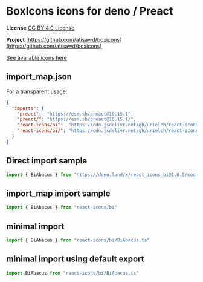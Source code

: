 # BoxIcons icons for deno / Preact

**License** [CC BY 4.0 License](https://github.com/atisawd/boxicons/blob/master/LICENSE)

**Project** [https://github.com/atisawd/boxicons](https://github.com/atisawd/boxicons)

[See available icons here](https://react-icons.github.io/react-icons/icons?name=bi)

## import_map.json

For a transparent usage:

```json
{
  "imports": {
    "preact":  "https://esm.sh/preact@10.15.1",
    "preact/": "https://esm.sh/preact@10.15.1/",
    "react-icons/bi":  "https://cdn.jsdelivr.net/gh/urielch/react-icons-bi@1.0.5/mod.ts",
    "react-icons/bi/": "https://cdn.jsdelivr.net/gh/urielch/react-icons-bi@1.0.5/ico/",
  }
}
```

## Direct import sample

```ts
import { BiAbacus } from "https://deno.land/x/react_icons_bi@1.0.5/mod.ts"
```

## import_map import sample

```ts
import { BiAbacus } from "react-icons/bi"
```

## minimal import

```ts
import { BiAbacus } from "react-icons/bi/BiAbacus.ts"
```

## minimal import using default export

```ts
import BiAbacus from "react-icons/bi/BiAbacus.ts"
```

